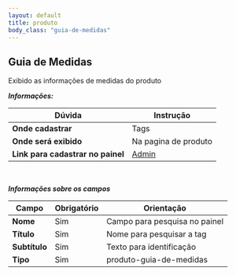 ```yaml
---
layout: default
title: produto
body_class: "guia-de-medidas"
---
```



## Guia de Medidas


Exibido as informações de medidas do produto



***Informações:***

| Dúvida                          | Instrução                                                               |
| ------------------------------- | ----------------------------------------------------------------------- |
| **Onde cadastrar**              | Tags                                                                    |
| **Onde será exibido**           | Na pagina de produto                    |
| **Link para cadastrar no painel** | [Admin](https://margoty.cdn.vnda.com.br/admin/tags) |

&nbsp;

***Informações sobre os campos***



| Campo         | Obrigatório         | Orientação                                |
| ------------- | ------------------- | ----------------------------------------- |
| **Nome**      | Sim      | Campo para pesquisa no painel                      |
| **Título**    | Sim | Nome para pesquisar a tag             |
| **Subtítulo** | Sim | Texto para identificação    |
| **Tipo** | Sim | produto-guia-de-medidas   |



&nbsp;

